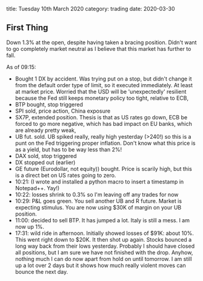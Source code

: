title:  Tuesday 10th March 2020
category: trading
date: 2020-03-30

## First Thing

Down 1.3% at the open, despite having taken a bracing position. Didn't want to go completely market neutral as I believe that this market has further to fall.

As of 09:15:

* Bought 1 DX by accident. Was trying put on a stop, but didn't change it from the default order type of limit, so it executed immediately. At least at market price. Worried that the USD will be 'unexpectedly' resilient because the Fed still keeps monetary policy too tight, relative to ECB,
* BTP bought, stop triggered
* SPI sold, price action, China exposure
* SX7P, extended position. Thesis is that as US rates go down, ECB be forced to go more negative, which has bad impact on EU banks, which are already pretty weak,
* UB fut. sold. UB spiked really, really high yesterday \(&gt;240!\) so this is a punt on the Fed triggering proper inflation. Don't know what this price is as a yield, but has to be way less than 2%!
* DAX sold, stop triggered
* DX stopped out \(earlier\)
* GE future \(Eurodollar, not equity\)\) bought. Price is scarily high, but this is a direct bet on US rates going to zero.
* 10:21: \(I wrote and installed a python macro to insert a timestamp in Notepad++. Yay!\)
* 10:22: losses shrink to 0.3% so I'm leaving off any trades for now
* 10:29: P&L goes green. You sell another UB and R future. Market is expecting stimulus. You are now using $30K of margin on your UB position.
* 11:00: decided to sell BTP. It has jumped a lot. Italy is still a mess. I am now up 1%.
* 17:31: wild ride in afternoon. Initially showed losses of $91K: about 10%. This went right down to $20K. It then shot up again. Stocks bounced a long way back from their lows yesterday. Probably I should have closed all positions, but I am sure we have not finished with the drop. Anyhow, nothing much I can do now apart from hold on until tomorrow. I am still up a lot over 2 days but it shows how much really violent moves can bounce the next day.

